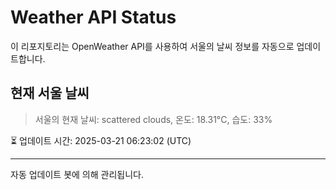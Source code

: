 
# Weather API Status

이 리포지토리는 OpenWeather API를 사용하여 서울의 날씨 정보를 자동으로 업데이트합니다.

## 현재 서울 날씨
> 서울의 현재 날씨: scattered clouds, 온도: 18.31°C, 습도: 33%

⏳ 업데이트 시간: 2025-03-21 06:23:02 (UTC)

---
자동 업데이트 봇에 의해 관리됩니다.
